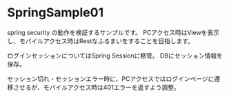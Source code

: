 # SpringSample01

spring security の動作を検証するサンプルです。
PCアクセス時はViewを表示し、モバイルアクセス時はRestなふるまいをすることを目指します。

ログインセッションについてはSpring Sessionに移管。
DBにセッション情報を保存。

セッション切れ・セッションエラー時に、PCアクセスではログインページに遷移させるが、モバイルアクセス時は401エラーを返すよう調整。
